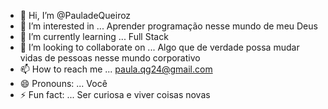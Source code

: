 - 👋 Hi, I’m @PauladeQueiroz
- 👀 I’m interested in ... Aprender programação nesse mundo de meu Deus
- 🌱 I’m currently learning ... Full Stack
- 💞️ I’m looking to collaborate on ... Algo que de verdade possa mudar vidas de pessoas nesse mundo corporativo 
- 📫 How to reach me ... paula.qg24@gmail.com
- 😄 Pronouns: ... Você
- ⚡ Fun fact: ... Ser curiosa e viver coisas novas

<!---
PauladeQueiroz/PauladeQueiroz is a ✨ special ✨ repository because its `README.md` (this file) appears on your GitHub profile.
You can click the Preview link to take a look at your changes.
--->
